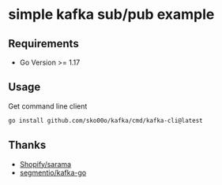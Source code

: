# simple kafka sub/pub example

## Requirements

- Go Version >= 1.17

## Usage

Get command line client

```sh
go install github.com/sko00o/kafka/cmd/kafka-cli@latest
```

## Thanks

- [Shopify/sarama](https://github.com/Shopify/sarama)
- [segmentio/kafka-go](https://github.com/segmentio/kafka-go)
